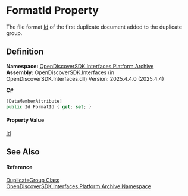 # FormatId Property


The file format <a href="6f1047fb-7367-c09c-5621-ae7632c8404b">Id</a> of the first duplicate document added to the duplicate group.



## Definition
**Namespace:** <a href="dcc346b4-4dbe-f061-4b93-52d6a0a6fe6f">OpenDiscoverSDK.Interfaces.Platform.Archive</a>  
**Assembly:** OpenDiscoverSDK.Interfaces (in OpenDiscoverSDK.Interfaces.dll) Version: 2025.4.4.0 (2025.4.4)

**C#**
``` C#
[DataMemberAttribute]
public Id FormatId { get; set; }
```



#### Property Value
<a href="6f1047fb-7367-c09c-5621-ae7632c8404b">Id</a>

## See Also


#### Reference
<a href="a6f08cde-024c-af28-7d21-6027250476d9">DuplicateGroup Class</a>  
<a href="dcc346b4-4dbe-f061-4b93-52d6a0a6fe6f">OpenDiscoverSDK.Interfaces.Platform.Archive Namespace</a>  
